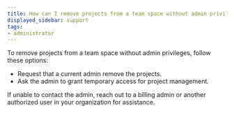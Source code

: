 ```yaml
---
title: How can I remove projects from a team space without admin privileges?
displayed_sidebar: support
tags:
- administrator
---
```

To remove projects from a team space without admin privileges, follow these options:

- Request that a current admin remove the projects.
- Ask the admin to grant temporary access for project management.

If unable to contact the admin, reach out to a billing admin or another authorized user in your organization for assistance.